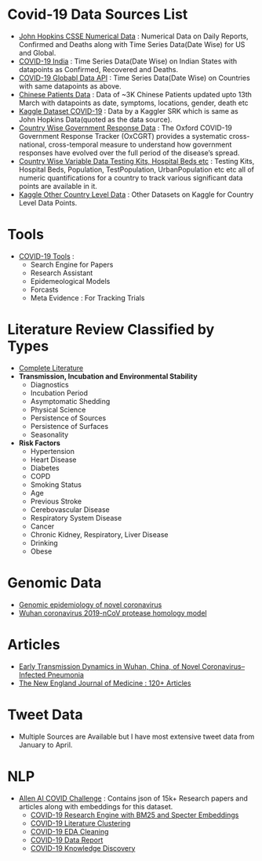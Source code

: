 # Covid-19 Data Sources List
* [John Hopkins CSSE Numerical Data](https://github.com/CSSEGISandData/COVID-19/tree/master/csse_covid_19_data) : Numerical Data on Daily Reports, Confirmed and Deaths along with Time Series Data(Date Wise) for US and Global.
* [COVID-19 India](https://api.rootnet.in/covid19-in/stats/history) : Time Series Data(Date Wise) on Indian States with datapoints as Confirmed, Recovered and Deaths.
* [COVID-19 Globabl Data API](https://pomber.github.io/covid19/timeseries.json) : Time Series Data(Date Wise) on Countries with same datapoints as above.
* [Chinese Patients Data](https://docs.google.com/spreadsheets/d/1jS24DjSPVWa4iuxuD4OAXrE3QeI8c9BC1hSlqr-NMiU/edit#gid=1187587451) : Data of ~3K Chinese Patients updated upto 13th March with datapoints as date, symptoms, locations, gender, death etc
* [Kaggle Dataset COVID-19](https://www.kaggle.com/sudalairajkumar/novel-corona-virus-2019-dataset) : Data by a Kaggler SRK which is same as John Hopkins Data(quoted as the data source).
* [Country Wise Government Response Data](https://www.kaggle.com/chrischow/demographic-factors-for-explaining-covid19) : The Oxford COVID-19 Government Response Tracker (OxCGRT) provides a systematic cross-national, cross-temporal measure to understand how government responses have evolved over the full period of the disease’s spread.
* [Country Wise Variable Data Testing Kits, Hospital Beds etc](https://www.kaggle.com/koryto/countryinfo) : Testing Kits, Hospital Beds, Population, TestPopulation, UrbanPopulation etc etc all of numeric quantifications for a country to track various significant data points are available in it.
* [Kaggle Other Country Level Data](https://www.kaggle.com/covid-19-contributions) : Other Datasets on Kaggle for Country Level Data Points.

# Tools
* [COVID-19 Tools](https://www.kaggle.com/covid-19-contributions) :
	* Search Engine for Papers
	* Research Assistant
	* Epidemeological Models
	* Forcasts
	* Meta Evidence : For Tracking Trials
	
# Literature Review Classified by Types
* [Complete Literature](https://www.kaggle.com/covid-19-contributions) 
* __Transmission, Incubation and Environmental Stability__
	* Diagnostics
	* Incubation Period
	* Asymptomatic Shedding
	* Physical Science
	* Persistence of Sources
	* Persistence of Surfaces
	* Seasonality
* __Risk Factors__
	* Hypertension
	* Heart Disease
	* Diabetes
	* COPD
	* Smoking Status
	* Age 
	* Previous Stroke
	* Cerebovascular Disease
	* Respiratory System Disease
	* Cancer
	* Chronic Kidney, Respiratory, Liver Disease
	* Drinking
	* Obese

# Genomic Data
* [Genomic epidemiology of novel coronavirus](https://nextstrain.org/ncov/global)
* [Wuhan coronavirus 2019-nCoV protease homology model](https://3dprint.nih.gov/discover/3DPX-012867)

# Articles
* [Early Transmission Dynamics in Wuhan, China, of Novel Coronavirus–Infected Pneumonia](https://www.nejm.org/doi/full/10.1056/NEJMoa2001316)
* [The New England Journal of Medicine : 120+ Articles](https://www.nejm.org/search?q=COVID-19&asug=#qs=%3Fq%3DCOVID-19%26asug%3D%26sort%3Ddate%26manualFilterParam%3DcontentAge_firstDelimiter)

# Tweet Data
* Multiple Sources are Available but I have most extensive tweet data from January to April.

# NLP
* [Allen AI COVID Challenge](https://www.kaggle.com/allen-institute-for-ai/CORD-19-research-challenge) : Contains json of 15k+ Research papers and articles along with embeddings for this dataset.
	* [COVID-19 Research Engine with BM25 and Specter Embeddings](https://www.kaggle.com/dgunning/cord-research-engine-bm25-specter-embeddings)
	* [COVID-19 Literature Clustering](https://www.kaggle.com/maksimeren/covid-19-literature-clustering)
	* [COVID-19 EDA Cleaning](https://www.kaggle.com/xhlulu/cord-19-eda-parse-json-and-generate-clean-csv)
	* [COVID-19 Data Report](https://www.kaggle.com/jpmiller/creating-a-good-analytics-report)
	* [COVID-19 Knowledge Discovery](https://www.kaggle.com/nmonath/knowledge-discovery-from-full-text-research-papers)
